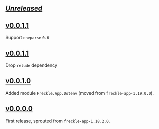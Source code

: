 ## [_Unreleased_](https://github.com/freckle/freckle-app/compare/freckle-env-v0.0.1.2...main)

## [v0.0.1.1](https://github.com/freckle/freckle-app/compare/freckle-env-v0.0.1.1...freckle-env-v0.0.1.2)

Support `envparse` `0.6`

## [v0.0.1.1](https://github.com/freckle/freckle-app/compare/freckle-env-v0.0.1.0...freckle-env-v0.0.1.1)

Drop `relude` dependency

## [v0.0.1.0](https://github.com/freckle/freckle-app/compare/freckle-env-v0.0.0.0...freckle-env-v0.0.1.0)

Added module `Freckle.App.Dotenv` (moved from `freckle-app-1.19.0.0`).

## [v0.0.0.0](https://github.com/freckle/freckle-app/tree/freckle-env-v0.0.0.0/freckle-env)

First release, sprouted from `freckle-app-1.18.2.0`.
